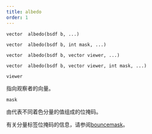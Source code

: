 ```yaml
---
title: albedo
order: 1
---
```


`vector  albedo(bsdf b, ...)`

`vector  albedo(bsdf b, int mask, ...)`

`vector  albedo(bsdf b, vector viewer, ...)`

`vector  albedo(bsdf b, vector viewer, int mask, ...)`

`viewer`

指向观察者的向量。

`mask`

由代表不同着色分量的值组成的位掩码。

有关分量标签位掩码的信息，请参阅[bouncemask](bouncemask.html)。
